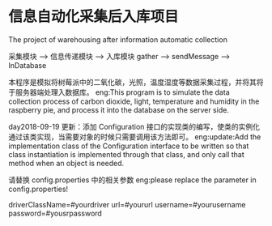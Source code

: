# 信息自动化采集后入库项目
The project of warehousing after information automatic collection

采集模块 --> 信息传递模块  --> 入库模块
gather  --> sendMessage  --> InDatabase

本程序是模拟将树莓派中的二氧化碳，光照，温度湿度等数据采集过程，并将其将于服务器端处理入数据库。
eng:This program is to simulate the data collection process of carbon dioxide, light, temperature and humidity in the raspberry pie, and process it into the database on the server side.

day2018-09-19 更新：添加 Configuration 接口的实现类的编写，使类的实例化通过该类实现，当需要对象的时候只需要调用该方法即可。
              eng:update:Add the implementation class of the Configuration interface to be written so that class instantiation is implemented through that class, and only call that method when an object is needed.


请替换 config.properties 中的相关参数
eng:please replace the parameter in config.properties!

driverClassName=#yourdriver
url=#yoururl
username=#yourusername
password=#yousrpassword
